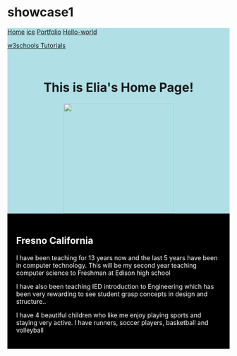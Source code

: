 
<!doctype html>
# showcase1
<html lang="en”>
  <head>
    <meta charset="utf-8">
<title> "cool me" </title>
</head>
<link href="mypage.css" rel="stylesheet" type="text/css"> 
<body>
<div style="background-color:powderblue;">
 <a href="home.html">Home</a>
<a href="ice.html">ice</a>
    <a href="portfolio.html">Portfolio</a>
    <a href="hello-world.html">Hello-world</a>
    <p><a href="http://www.w3schools.com/html/">w3schools Tutorials</a></p>
 <br>
    <h1 align="center">This is Elia's Home Page!</h1>
    <div align="center">
    <img src="home.jpg" height="250">
    </div>
    <div style="background-color:black;color:white;padding:20px;">
  <h2>Fresno California</h2>
  <p>I have been teaching for 13 years now and the last 5 years have been in computer technology.
  This will be my second year teaching computer science to Freshman at Edison high school</p>
  <p>I have also been teaching IED introduction to Engineering which has been very rewarding to see student grasp concepts in design and structure..</p>
<p> I have 4 beautiful children who like me enjoy playing sports and staying very active. I have runners, soccer players, basketball and volleyball</p>      </div>
 
  </body
 </html>
